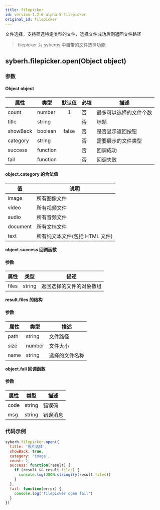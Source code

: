 ```yaml
---
title: filepicker
id: version-1.2.0-alpha.5-filepicker
original_id: filepicker
---
```


文件选择，支持筛选特定类型的文件，选择文件成功后则返回文件路径

> filepicker 为 syberos 中自带的文件选择功能

## syberh.filepicker.open(Object object)

### **参数**

#### Object object

| 属性     | 类型     | 默认值 | 必填 | 描述               |
| -------- | -------- | :----: | ---- | ------------------ |
| count    | number   |    1   | 否   | 最多可以选择的文件个数 |
| title    | string   |        | 否   | 标题               |
| showBack | boolean  | false  | 否   | 是否显示返回按钮   |
| category | string   |        | 否   | 需要展示的文件类型 |
| success  | function |        | 否   | 回调成功           |
| fail     | function |        | 否   | 回调失败           |

#### object.category 的合法值

| 值       | 说明                           |
| -------- | ------------------------------ |
| image    | 所有图像文件                   |
| video    | 所有视频文件                   |
| audio    | 所有音频文件                   |
| document | 所有文档文件                   |
| text     | 所有纯文本文件(包括 HTML 文件) |

**object.success 回调函数**

#### 参数

| 属性    | 类型    | 描述               |
| ------- | ------- | ------------------ |
| files    | string  | 返回选择的文件的对象数组 |

**result.files 的结构**

#### 参数

| 属性    | 类型    | 描述               |
| ------- | ------- | ------------------ |
| path    | string  | 文件路径 |
| size    | number  | 文件大小 |
| name    | string  | 选择的文件名称 |

**object.fail 回调函数**

#### 参数

| 属性 | 类型   | 描述     |
| ---- | ------ | -------- |
| code | string | 错误码   |
| msg  | string | 错误消息 |

### **代码示例**

```javascript
syberh.filepicker.open({
  title: '照片选择',
  showBack: true,
  category: 'image',
  count: 2,
  success: function(result) {
    if (result && result.files) {
      console.log(JSON.stringify(result.files))
    }
  },
  fail: function(error) {
    console.log('filepicker open fail')
  }
})
```
